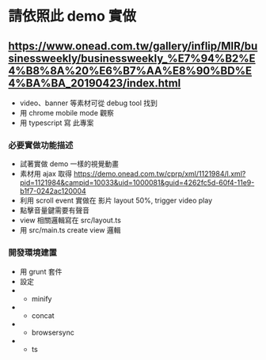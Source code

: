 # 請依照此 demo 實做
## https://www.onead.com.tw/gallery/inflip/MIR/businessweekly/businessweekly_%E7%94%B2%E4%B8%8A%20%E6%B7%AA%E8%90%BD%E4%BA%BA_20190423/index.html
* video、banner 等素材可從 debug tool 找到
* 用 chrome mobile mode 觀察
* 用 typescript 寫 此專案

### 必要實做功能描述
* 試著實做 demo 一樣的視覺動畫
* 素材用 ajax 取得 https://demo.onead.com.tw/cprp/xml/1121984/l.xml?pid=1121984&campid=10033&uid=1000081&guid=4262fc5d-60f4-11e9-b1f7-0242ac120004
* 利用 scroll event 實做在 影片 layout 50%, trigger video play
* 點擊音量鍵需要有聲音
* view 相關邏輯寫在 src/layout.ts
* 用 src/main.ts create view 邏輯


### 開發環境建置

* 用 grunt 套件
* 設定
* * minify
* * concat
* * browsersync
* * ts

